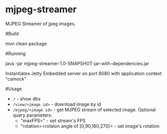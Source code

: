 # mjpeg-streamer

MJPEG Streamer of jpeg images.

#Build

mvn clean package

#Running

java -jar mjpeg-streamer-1.0-SNAPSHOT-jar-with-dependencies.jar <directory with images>

Instantiates Jetty Embedded server on port 8080 with application context "camock"

#Usage

* `/` - show dbs
* `/view/<image id>` - download image by id
* `/mjpeg/<image id>` - get MJPEG stream of selected image. Optional query parameters: 
    * "maxFPS=<integer>" - set stream's FPS
    * "rotation=<rotaion angle of [0,90,180,270]> - set image's rotation
